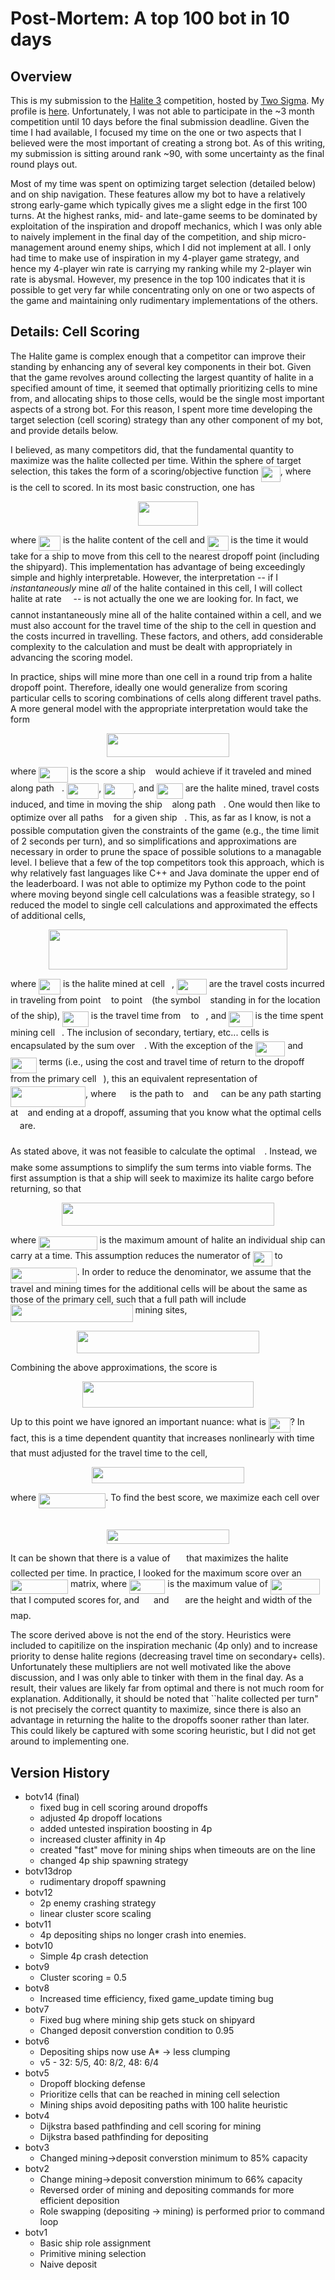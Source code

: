 # Post-Mortem: A top 100 bot in 10 days

## Overview

This is my submission to the [Halite 3](halite.io) competition, hosted by [Two Sigma](https://www.twosigma.com/). My profile is [here](https://halite.io/user/?user_id=562).
Unfortunately, I was not able to participate in the ~3 month competition until 10 days before the final submission deadline. Given the time I had available, I focused my time on
the one or two aspects that I believed were the most important of creating a strong bot. As of this writing, my submission is sitting around rank ~90, with some uncertainty as 
the final round plays out.

Most of my time was spent on optimizing target selection (detailed below) and on ship navigation. These features allow my bot to have a relatively strong early-game which
typically gives me a slight edge in the first 100 turns. At the highest ranks, mid- and late-game seems to be dominated by exploitation of the inspiration and dropoff mechanics,
which I was only able to naively implement in the final day of the competition, and ship micro-management around enemy ships, which I did not implement at all. I only had time to make
use of inspiration in my 4-player game strategy, and hence my 4-player win rate is carrying my ranking while my 2-player win rate is abysmal. However, my presence in the top 100
indicates that it is possible to get very far while concentrating only on one or two aspects of the game and maintaining only rudimentary implementations of the others. 

## Details: Cell Scoring
The Halite game is complex enough that a competitor can improve their standing by enhancing any of several key components in their bot. 
Given that the game revolves around collecting the largest quantity of halite in a specified amount of time, it seemed that optimally prioritizing
cells to mine from, and allocating ships to those cells, would be the single most important aspects of a strong bot. For this reason, I spent more 
time developing the target selection (cell scoring) strategy than any other component of my bot, and provide details below.

I believed, as many competitors did, that the fundamental quantity to maximize was the halite collected per time. Within the sphere of target selection,
this takes the form of a scoring/objective function <img src="/tex/2a2ac6cebda315d6c50722c2181d9e3d.svg?invert_in_darkmode&sanitize=true" align=middle width=30.926619899999988pt height=24.65753399999998pt/>, where <img src="/tex/3e18a4a28fdee1744e5e3f79d13b9ff6.svg?invert_in_darkmode&sanitize=true" align=middle width=7.11380504999999pt height=14.15524440000002pt/> is the cell to scored. In its most basic construction, one has
<p align="center"><img src="/tex/9fc6ec3aaa0b07d92cd7b132f128747f.svg?invert_in_darkmode&sanitize=true" align=middle width=96.25481414999999pt height=38.83491479999999pt/></p>

where <img src="/tex/46274a64e8b70f2d22618780e7ee8da1.svg?invert_in_darkmode&sanitize=true" align=middle width=34.899206099999994pt height=24.65753399999998pt/> is the halite content of the cell and <img src="/tex/b3b55c29da398f33fb85c53847cf79e7.svg?invert_in_darkmode&sanitize=true" align=middle width=33.50033114999999pt height=24.65753399999998pt/> is the time it would take for a ship to move from this cell to the nearest dropoff point 
(including the shipyard). This implementation has advantage of being exceedingly simple and highly interpretable. However, the interpretation -- if I 
*instantaneously* mine *all* of the halite contained in this cell, I will collect halite at rate <img src="/tex/e257acd1ccbe7fcb654708f1a866bfe9.svg?invert_in_darkmode&sanitize=true" align=middle width=11.027402099999989pt height=22.465723500000017pt/> -- is not actually the one we are looking for. In fact,
we cannot instantaneously mine all of the halite contained within a cell, and we must also account for the travel time of the ship to the cell in question 
and the costs incurred in travelling. These factors, and others, add considerable complexity to the calculation and must be dealt with appropriately 
in advancing the scoring model.

In practice, ships will mine more than one cell in a round trip from a halite dropoff point. Therefore, ideally one would generalize from scoring particular
cells to scoring combinations of cells along different travel paths. A more general model with the appropriate interpretation would take the form
<p align="center"><img src="/tex/c2107768b733c965c56abb547207bf90.svg?invert_in_darkmode&sanitize=true" align=middle width=196.63885065pt height=38.83491479999999pt/></p>

where <img src="/tex/520b5fc6ec14c91455e2fcf2ace53419.svg?invert_in_darkmode&sanitize=true" align=middle width=47.09474549999999pt height=24.65753399999998pt/> is the score a ship <img src="/tex/6f9bad7347b91ceebebd3ad7e6f6f2d1.svg?invert_in_darkmode&sanitize=true" align=middle width=7.7054801999999905pt height=14.15524440000002pt/> would achieve if it traveled and mined along path <img src="/tex/2ec6e630f199f589a2402fdf3e0289d5.svg?invert_in_darkmode&sanitize=true" align=middle width=8.270567249999992pt height=14.15524440000002pt/>. <img src="/tex/6fa93f442c42ae006141f1cc5567e25a.svg?invert_in_darkmode&sanitize=true" align=middle width=51.06733169999999pt height=24.65753399999998pt/>, <img src="/tex/560617f2ebc595b0ba857a0f4946cc03.svg?invert_in_darkmode&sanitize=true" align=middle width=47.95667414999999pt height=24.65753399999998pt/>, and <img src="/tex/78a9fbddc3e62359af9441f1cb56c722.svg?invert_in_darkmode&sanitize=true" align=middle width=42.00346094999999pt height=24.65753399999998pt/> are the halite mined, travel costs
induced, and time in moving the ship <img src="/tex/6f9bad7347b91ceebebd3ad7e6f6f2d1.svg?invert_in_darkmode&sanitize=true" align=middle width=7.7054801999999905pt height=14.15524440000002pt/> along path <img src="/tex/2ec6e630f199f589a2402fdf3e0289d5.svg?invert_in_darkmode&sanitize=true" align=middle width=8.270567249999992pt height=14.15524440000002pt/>. One would then like to optimize over all paths <img src="/tex/2ec6e630f199f589a2402fdf3e0289d5.svg?invert_in_darkmode&sanitize=true" align=middle width=8.270567249999992pt height=14.15524440000002pt/> for a given ship <img src="/tex/6f9bad7347b91ceebebd3ad7e6f6f2d1.svg?invert_in_darkmode&sanitize=true" align=middle width=7.7054801999999905pt height=14.15524440000002pt/>. This, as far as I know, is not a 
possible computation given the constraints of the game (e.g., the time limit of 2 seconds per turn), and so simplifications and approximations are necessary in order
to prune the space of possible solutions to a managable level. I believe that a few of the top competitors took this approach, which is why relatively fast languages
like C++ and Java dominate the upper end of the leaderboard. I was not able to optimize my Python code to the point where moving beyond single cell calculations was 
a feasible strategy, so I reduced the model to single cell calculations and approximated the effects of additional cells,
<p align="center"><img src="/tex/5ea6dcd3cf295263b411d578222ac89c.svg?invert_in_darkmode&sanitize=true" align=middle width=382.14109394999997pt height=63.59824185pt/></p>

where <img src="/tex/46274a64e8b70f2d22618780e7ee8da1.svg?invert_in_darkmode&sanitize=true" align=middle width=34.899206099999994pt height=24.65753399999998pt/> is the halite mined at cell <img src="/tex/3e18a4a28fdee1744e5e3f79d13b9ff6.svg?invert_in_darkmode&sanitize=true" align=middle width=7.11380504999999pt height=14.15524440000002pt/>, <img src="/tex/3e3b4e41f04930951208d0833e2c801c.svg?invert_in_darkmode&sanitize=true" align=middle width=47.72457854999999pt height=24.65753399999998pt/> are the travel costs incurred in traveling from point <img src="/tex/44bc9d542a92714cac84e01cbbb7fd61.svg?invert_in_darkmode&sanitize=true" align=middle width=8.68915409999999pt height=14.15524440000002pt/> to  point <img src="/tex/4bdc8d9bcfb35e1c9bfb51fc69687dfc.svg?invert_in_darkmode&sanitize=true" align=middle width=7.054796099999991pt height=22.831056599999986pt/> (the symbol <img src="/tex/6f9bad7347b91ceebebd3ad7e6f6f2d1.svg?invert_in_darkmode&sanitize=true" align=middle width=7.7054801999999905pt height=14.15524440000002pt/> standing in for the location of the ship),
<img src="/tex/15d283564c9146ec18312a86d154bc25.svg?invert_in_darkmode&sanitize=true" align=middle width=41.77136534999999pt height=24.65753399999998pt/> is the travel time from <img src="/tex/44bc9d542a92714cac84e01cbbb7fd61.svg?invert_in_darkmode&sanitize=true" align=middle width=8.68915409999999pt height=14.15524440000002pt/> to <img src="/tex/4bdc8d9bcfb35e1c9bfb51fc69687dfc.svg?invert_in_darkmode&sanitize=true" align=middle width=7.054796099999991pt height=22.831056599999986pt/>, and <img src="/tex/cd735f39f70cf5bcf309806805ae68ae.svg?invert_in_darkmode&sanitize=true" align=middle width=38.322099749999985pt height=24.65753399999998pt/> is the time spent mining cell <img src="/tex/3e18a4a28fdee1744e5e3f79d13b9ff6.svg?invert_in_darkmode&sanitize=true" align=middle width=7.11380504999999pt height=14.15524440000002pt/>. The inclusion of secondary, tertiary, etc... cells is encapsulated by the sum over <img src="/tex/3ce681234d1b2ad17008503143e3ed8b.svg?invert_in_darkmode&sanitize=true" align=middle width=10.90376594999999pt height=24.7161288pt/>. With
the exception of the <img src="/tex/4de4455edd7c13edb02ba04a7c447d90.svg?invert_in_darkmode&sanitize=true" align=middle width=47.65039454999999pt height=24.65753399999998pt/> and <img src="/tex/7db24b7ec18e3b9d53da12112b2831e3.svg?invert_in_darkmode&sanitize=true" align=middle width=41.69718134999999pt height=24.65753399999998pt/> terms (i.e., using the cost and travel time of return to the dropoff from the primary cell <img src="/tex/3e18a4a28fdee1744e5e3f79d13b9ff6.svg?invert_in_darkmode&sanitize=true" align=middle width=7.11380504999999pt height=14.15524440000002pt/>), this an equivalent representation of
<img src="/tex/9cb59705b5afe98b70cd0b5cb129d6a2.svg?invert_in_darkmode&sanitize=true" align=middle width=120.09831899999998pt height=33.51592530000001pt/>, where <img src="/tex/b17e856e76ef58f7655e6ace49d21d06.svg?invert_in_darkmode&sanitize=true" align=middle width=14.14521899999999pt height=14.15524440000002pt/> is the path to <img src="/tex/3e18a4a28fdee1744e5e3f79d13b9ff6.svg?invert_in_darkmode&sanitize=true" align=middle width=7.11380504999999pt height=14.15524440000002pt/> and <img src="/tex/4ae3393b40dfbbbc0932cf55cbc55bc3.svg?invert_in_darkmode&sanitize=true" align=middle width=12.060528149999989pt height=24.7161288pt/> can be any path starting at <img src="/tex/3e18a4a28fdee1744e5e3f79d13b9ff6.svg?invert_in_darkmode&sanitize=true" align=middle width=7.11380504999999pt height=14.15524440000002pt/> and ending at a dropoff, assuming that you know what the optimal cells <img src="/tex/3ce681234d1b2ad17008503143e3ed8b.svg?invert_in_darkmode&sanitize=true" align=middle width=10.90376594999999pt height=24.7161288pt/> are.

As stated above, it was not feasible to calculate the optimal <img src="/tex/3ce681234d1b2ad17008503143e3ed8b.svg?invert_in_darkmode&sanitize=true" align=middle width=10.90376594999999pt height=24.7161288pt/>. Instead, we make some assumptions to simplify the sum terms into viable forms.
The first assumption is that a ship will seek to maximize its halite cargo before returning, so that
<p align="center"><img src="/tex/c5d2b5d48a500c0c78e522c24eeeb008.svg?invert_in_darkmode&sanitize=true" align=middle width=339.7335645pt height=36.8951715pt/></p>

where <img src="/tex/35cc71776e172499f645e66424105c57.svg?invert_in_darkmode&sanitize=true" align=middle width=93.53890259999999pt height=22.465723500000017pt/> is the maximum amount of halite an individual ship can carry at a time. This assumption reduces the numerator of <img src="/tex/2a2ac6cebda315d6c50722c2181d9e3d.svg?invert_in_darkmode&sanitize=true" align=middle width=30.926619899999988pt height=24.65753399999998pt/> to <img src="/tex/58ccbe88cdade1273da106638cdf7ffd.svg?invert_in_darkmode&sanitize=true" align=middle width=106.48602029999998pt height=24.65753399999998pt/>.
In order to reduce the denominator, we assume that the travel and mining times for the additional cells will be about the same as those of the primary cell, such that
a full path will include <img src="/tex/2ddd0c01fe3ca1a282413e9ceb252037.svg?invert_in_darkmode&sanitize=true" align=middle width=195.60703469999999pt height=27.94539330000001pt/> mining sites,
<p align="center"><img src="/tex/599c7be962b3a325cbd0e2fb94bed095.svg?invert_in_darkmode&sanitize=true" align=middle width=292.4007471pt height=36.8951715pt/></p>


Combining the above approximations, the score is
<p align="center"><img src="/tex/884aaeb1bc556514a23da1bcc32b11b2.svg?invert_in_darkmode&sanitize=true" align=middle width=273.06805184999996pt height=41.36729354999999pt/></p>

Up to this point we have ignored an important nuance: what is <img src="/tex/46274a64e8b70f2d22618780e7ee8da1.svg?invert_in_darkmode&sanitize=true" align=middle width=34.899206099999994pt height=24.65753399999998pt/>? In fact, this is a time dependent quantity that increases nonlinearly with time <img src="/tex/4f4f4e395762a3af4575de74c019ebb5.svg?invert_in_darkmode&sanitize=true" align=middle width=5.936097749999991pt height=20.221802699999984pt/>
that must adjusted for the travel time to the cell,
<p align="center"><img src="/tex/dfe4e623d7de5fc35d6a9d4d27884a3a.svg?invert_in_darkmode&sanitize=true" align=middle width=244.25772195000002pt height=25.6052115pt/></p>

where <img src="/tex/5ba61d66a221e9efc189f13e71390fa0.svg?invert_in_darkmode&sanitize=true" align=middle width=107.2144788pt height=24.65753399999998pt/>. To find the best score, we maximize each cell over <img src="/tex/4f4f4e395762a3af4575de74c019ebb5.svg?invert_in_darkmode&sanitize=true" align=middle width=5.936097749999991pt height=20.221802699999984pt/>
<p align="center"><img src="/tex/a173fea0548123399481a93112595b54.svg?invert_in_darkmode&sanitize=true" align=middle width=195.85030575pt height=22.1917806pt/></p>

It can be shown that there is a value of <img src="/tex/9f40ef19232722eb77473049a513a4ff.svg?invert_in_darkmode&sanitize=true" align=middle width=17.60094764999999pt height=20.221802699999984pt/> that maximizes the halite collected per time. In practice, I looked for the maximum score over an 
<img src="/tex/6025137a73280691e8900733628d7dd5.svg?invert_in_darkmode&sanitize=true" align=middle width=91.98606779999999pt height=22.465723500000017pt/> matrix, where <img src="/tex/21eab637b280a159e0a38102d607ce90.svg?invert_in_darkmode&sanitize=true" align=middle width=57.351505199999984pt height=22.465723500000017pt/> is the maximum value of <img src="/tex/e663bf758c6d50df7bd0244f4c79a43d.svg?invert_in_darkmode&sanitize=true" align=middle width=79.36075124999999pt height=24.65753399999998pt/> that I computed scores for,
and <img src="/tex/7b9a0316a2fcd7f01cfd556eedf72e96.svg?invert_in_darkmode&sanitize=true" align=middle width=14.99998994999999pt height=22.465723500000017pt/> and <img src="/tex/84c95f91a742c9ceb460a83f9b5090bf.svg?invert_in_darkmode&sanitize=true" align=middle width=17.80826024999999pt height=22.465723500000017pt/> are the height and width of the map.

The score derived above is not the end of the story. Heuristics were included to capitilize on the inspiration mechanic (4p only) and to
increase priority to dense halite regions (decreasing travel time on secondary+ cells). Unfortunately these multipliers are not well motivated like the above
discussion, and I was only able to tinker with them in the final day. As a result, their values are likely far from optimal and there is not much room for 
explanation. Additionally, it should be noted that ``halite collected per turn" is not precisely the correct quantity to maximize, since there is also an
advantage in returning the halite to the dropoffs sooner rather than later. This could likely be captured with some scoring heuristic, but I did not get around
to implementing one.

## Version History
* botv14 (final)
  * fixed bug in cell scoring around dropoffs
  * adjusted 4p dropoff locations
  * added untested inspiration boosting in 4p
  * increased cluster affinity in 4p
  * created "fast" move for mining ships when timeouts are on the line
  * changed 4p ship spawning strategy
* botv13drop
  * rudimentary dropoff spawning
* botv12
  * 2p enemy crashing strategy
  * linear cluster score scaling
* botv11
  * 4p depositing ships no longer crash into enemies.
* botv10
  * Simple 4p crash detection
* botv9
  * Cluster scoring = 0.5
* botv8
  * Increased time efficiency, fixed game_update timing bug
* botv7
  * Fixed bug where mining ship gets stuck on shipyard
  * Changed deposit converstion condition to 0.95
* botv6
  * Depositing ships now use A* -> less clumping
  * v5 - 32: 5/5, 40: 8/2, 48: 6/4
* botv5
  * Dropoff blocking defense
  * Prioritize cells that can be reached in mining cell selection
  * Mining ships avoid depositing paths with 100 halite heuristic
* botv4
  * Dijkstra based pathfinding and cell scoring for mining
  * Dijkstra based pathfinding for depositing
* botv3
  * Changed mining->deposit converstion minimum to 85% capacity
* botv2
  * Change mining->deposit converstion minimum to 66% capacity 
  * Reversed order of mining and depositing commands for more efficient deposition
  * Role swapping (depositing -> mining) is performed prior to command loop
* botv1
  * Basic ship role assignment
  * Primitive mining selection
  * Naive deposit
